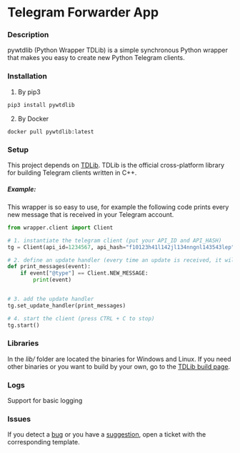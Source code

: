 # Telegram Forwarder App

### Description

pywtdlib (Python Wrapper TDLib) is a simple synchronous Python wrapper that makes you easy to create new Python Telegram clients.

### Installation

1. By pip3

```python
pip3 install pywtdlib
```

2. By Docker

```
docker pull pywtdlib:latest
```

### Setup

This project depends on [TDLib](https://github.com/tdlib/td). TDLib is the official cross-platform library for building Telegram clients written in C++.

##### Example:

This wrapper is so easy to use, for example the following code prints every new message that is received in your Telegram account.

```python
from wrapper.client import Client

# 1. instantiate the telegram client (put your API_ID and API_HASH)
tg = Client(api_id=1234567, api_hash="f10123h41l142jl134nngnl143543lep")

# 2. define an update handler (every time an update is received, it will execute it)
def print_messages(event):
    if event["@type"] == Client.NEW_MESSAGE:
        print(event)


# 3. add the update handler
tg.set_update_handler(print_messages)

# 4. start the client (press CTRL + C to stop)
tg.start()
```

### Libraries

In the _lib/_ folder are located the binaries for Windows and Linux. If you need other binaries or you want to build by your own, go to the [TDLib build page](https://tdlib.github.io/td/build.html).

### Logs

Support for basic logging

### Issues

If you detect a [bug](.github/ISSUE_TEMPLATE/bug_report.md) or you have a [suggestion](.github/ISSUE_TEMPLATE/feature_request.md), open a ticket with the corresponding template.
